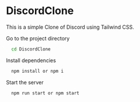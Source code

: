 # DiscordClone
This is a simple Clone of Discord using Tailwind CSS.

Go to the project directory

```bash
  cd DiscordClone
```

Install dependencies

```bash
  npm install or npm i
```

Start the server

```bash
  npm run start or npm start
```
